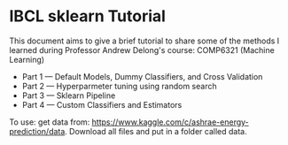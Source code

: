 # IBCL sklearn Tutorial

This document aims to give a brief tutorial to share some of the methods I learned during Professor Andrew Delong's course: COMP6321 (Machine Learning)
* Part 1 — Default Models, Dummy Classifiers, and Cross Validation
* Part 2 — Hyperparmeter tuning using random search
* Part 3 — Sklearn Pipeline
* Part 4 — Custom Classifiers and Estimators

To use:
get data from: https://www.kaggle.com/c/ashrae-energy-prediction/data. Download all files and put in a folder called data.
